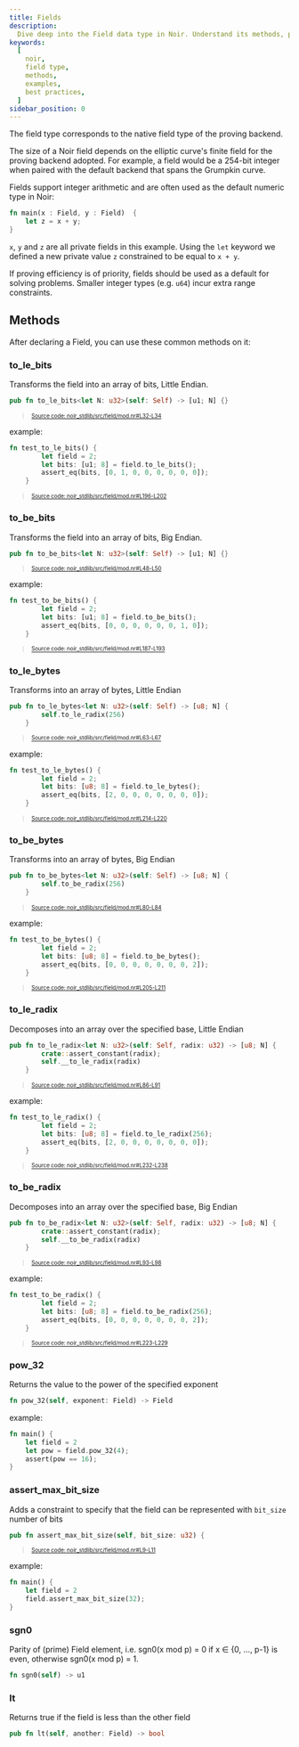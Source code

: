 ```yaml
---
title: Fields
description:
  Dive deep into the Field data type in Noir. Understand its methods, practical examples, and best practices to effectively use Fields in your Noir programs.
keywords:
  [
    noir,
    field type,
    methods,
    examples,
    best practices,
  ]
sidebar_position: 0
---
```


The field type corresponds to the native field type of the proving backend.

The size of a Noir field depends on the elliptic curve's finite field for the proving backend
adopted. For example, a field would be a 254-bit integer when paired with the default backend that
spans the Grumpkin curve.

Fields support integer arithmetic and are often used as the default numeric type in Noir:

```rust
fn main(x : Field, y : Field)  {
    let z = x + y;
}
```

`x`, `y` and `z` are all private fields in this example. Using the `let` keyword we defined a new
private value `z` constrained to be equal to `x + y`.

If proving efficiency is of priority, fields should be used as a default for solving problems.
Smaller integer types (e.g. `u64`) incur extra range constraints.

## Methods

After declaring a Field, you can use these common methods on it:

### to_le_bits

Transforms the field into an array of bits, Little Endian.

```rust title="to_le_bits" showLineNumbers 
pub fn to_le_bits<let N: u32>(self: Self) -> [u1; N] {}
```
> <sup><sub><a href="https://github.com/noir-lang/noir/blob/master/noir_stdlib/src/field/mod.nr#L32-L34" target="_blank" rel="noopener noreferrer">Source code: noir_stdlib/src/field/mod.nr#L32-L34</a></sub></sup>


example:

```rust title="to_le_bits_example" showLineNumbers 
fn test_to_le_bits() {
        let field = 2;
        let bits: [u1; 8] = field.to_le_bits();
        assert_eq(bits, [0, 1, 0, 0, 0, 0, 0, 0]);
    }
```
> <sup><sub><a href="https://github.com/noir-lang/noir/blob/master/noir_stdlib/src/field/mod.nr#L196-L202" target="_blank" rel="noopener noreferrer">Source code: noir_stdlib/src/field/mod.nr#L196-L202</a></sub></sup>



### to_be_bits

Transforms the field into an array of bits, Big Endian.

```rust title="to_be_bits" showLineNumbers 
pub fn to_be_bits<let N: u32>(self: Self) -> [u1; N] {}
```
> <sup><sub><a href="https://github.com/noir-lang/noir/blob/master/noir_stdlib/src/field/mod.nr#L48-L50" target="_blank" rel="noopener noreferrer">Source code: noir_stdlib/src/field/mod.nr#L48-L50</a></sub></sup>


example:

```rust title="to_be_bits_example" showLineNumbers 
fn test_to_be_bits() {
        let field = 2;
        let bits: [u1; 8] = field.to_be_bits();
        assert_eq(bits, [0, 0, 0, 0, 0, 0, 1, 0]);
    }
```
> <sup><sub><a href="https://github.com/noir-lang/noir/blob/master/noir_stdlib/src/field/mod.nr#L187-L193" target="_blank" rel="noopener noreferrer">Source code: noir_stdlib/src/field/mod.nr#L187-L193</a></sub></sup>



### to_le_bytes

Transforms into an array of bytes, Little Endian

```rust title="to_le_bytes" showLineNumbers 
pub fn to_le_bytes<let N: u32>(self: Self) -> [u8; N] {
        self.to_le_radix(256)
    }
```
> <sup><sub><a href="https://github.com/noir-lang/noir/blob/master/noir_stdlib/src/field/mod.nr#L63-L67" target="_blank" rel="noopener noreferrer">Source code: noir_stdlib/src/field/mod.nr#L63-L67</a></sub></sup>


example:

```rust title="to_le_bytes_example" showLineNumbers 
fn test_to_le_bytes() {
        let field = 2;
        let bits: [u8; 8] = field.to_le_bytes();
        assert_eq(bits, [2, 0, 0, 0, 0, 0, 0, 0]);
    }
```
> <sup><sub><a href="https://github.com/noir-lang/noir/blob/master/noir_stdlib/src/field/mod.nr#L214-L220" target="_blank" rel="noopener noreferrer">Source code: noir_stdlib/src/field/mod.nr#L214-L220</a></sub></sup>


### to_be_bytes

Transforms into an array of bytes, Big Endian

```rust title="to_be_bytes" showLineNumbers 
pub fn to_be_bytes<let N: u32>(self: Self) -> [u8; N] {
        self.to_be_radix(256)
    }
```
> <sup><sub><a href="https://github.com/noir-lang/noir/blob/master/noir_stdlib/src/field/mod.nr#L80-L84" target="_blank" rel="noopener noreferrer">Source code: noir_stdlib/src/field/mod.nr#L80-L84</a></sub></sup>


example:

```rust title="to_be_bytes_example" showLineNumbers 
fn test_to_be_bytes() {
        let field = 2;
        let bits: [u8; 8] = field.to_be_bytes();
        assert_eq(bits, [0, 0, 0, 0, 0, 0, 0, 2]);
    }
```
> <sup><sub><a href="https://github.com/noir-lang/noir/blob/master/noir_stdlib/src/field/mod.nr#L205-L211" target="_blank" rel="noopener noreferrer">Source code: noir_stdlib/src/field/mod.nr#L205-L211</a></sub></sup>



### to_le_radix

Decomposes into an array over the specified base, Little Endian

```rust title="to_le_radix" showLineNumbers 
pub fn to_le_radix<let N: u32>(self: Self, radix: u32) -> [u8; N] {
        crate::assert_constant(radix);
        self.__to_le_radix(radix)
    }
```
> <sup><sub><a href="https://github.com/noir-lang/noir/blob/master/noir_stdlib/src/field/mod.nr#L86-L91" target="_blank" rel="noopener noreferrer">Source code: noir_stdlib/src/field/mod.nr#L86-L91</a></sub></sup>



example:

```rust title="to_le_radix_example" showLineNumbers 
fn test_to_le_radix() {
        let field = 2;
        let bits: [u8; 8] = field.to_le_radix(256);
        assert_eq(bits, [2, 0, 0, 0, 0, 0, 0, 0]);
    }
```
> <sup><sub><a href="https://github.com/noir-lang/noir/blob/master/noir_stdlib/src/field/mod.nr#L232-L238" target="_blank" rel="noopener noreferrer">Source code: noir_stdlib/src/field/mod.nr#L232-L238</a></sub></sup>



### to_be_radix

Decomposes into an array over the specified base, Big Endian

```rust title="to_be_radix" showLineNumbers 
pub fn to_be_radix<let N: u32>(self: Self, radix: u32) -> [u8; N] {
        crate::assert_constant(radix);
        self.__to_be_radix(radix)
    }
```
> <sup><sub><a href="https://github.com/noir-lang/noir/blob/master/noir_stdlib/src/field/mod.nr#L93-L98" target="_blank" rel="noopener noreferrer">Source code: noir_stdlib/src/field/mod.nr#L93-L98</a></sub></sup>


example:

```rust title="to_be_radix_example" showLineNumbers 
fn test_to_be_radix() {
        let field = 2;
        let bits: [u8; 8] = field.to_be_radix(256);
        assert_eq(bits, [0, 0, 0, 0, 0, 0, 0, 2]);
    }
```
> <sup><sub><a href="https://github.com/noir-lang/noir/blob/master/noir_stdlib/src/field/mod.nr#L223-L229" target="_blank" rel="noopener noreferrer">Source code: noir_stdlib/src/field/mod.nr#L223-L229</a></sub></sup>



### pow_32

Returns the value to the power of the specified exponent

```rust
fn pow_32(self, exponent: Field) -> Field
```

example:

```rust
fn main() {
    let field = 2
    let pow = field.pow_32(4);
    assert(pow == 16);
}
```

### assert_max_bit_size

Adds a constraint to specify that the field can be represented with `bit_size` number of bits

```rust title="assert_max_bit_size" showLineNumbers 
pub fn assert_max_bit_size(self, bit_size: u32) {
```
> <sup><sub><a href="https://github.com/noir-lang/noir/blob/master/noir_stdlib/src/field/mod.nr#L9-L11" target="_blank" rel="noopener noreferrer">Source code: noir_stdlib/src/field/mod.nr#L9-L11</a></sub></sup>


example:

```rust
fn main() {
    let field = 2
    field.assert_max_bit_size(32);
}
```

### sgn0

Parity of (prime) Field element, i.e. sgn0(x mod p) = 0 if x ∈ \{0, ..., p-1\} is even, otherwise sgn0(x mod p) = 1.

```rust
fn sgn0(self) -> u1
```


### lt

Returns true if the field is less than the other field

```rust
pub fn lt(self, another: Field) -> bool
```
